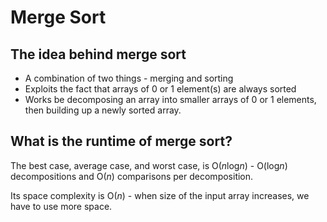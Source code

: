 # Merge Sort

## The idea behind merge sort

- A combination of two things - merging and sorting
- Exploits the fact that arrays of 0 or 1 element(s) are always sorted
- Works be decomposing an array into smaller arrays of 0 or 1 elements, then building up a newly sorted array.

## What is the runtime of merge sort?

The best case, average case, and worst case, is O(*n*log*n*) - O(log*n*) decompositions and O(_n_) comparisons per decomposition.

Its space complexity is O(_n_) - when size of the input array increases, we have to use more space.
